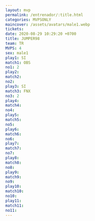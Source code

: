```yaml
---
layout: mvp
permalink: /entrenador/:title.html
categories: MVPSONLY
maincover: /assets/avatars/male1.webp
tickets: 
date: 2020-08-29 10:29:20 +0700
title: JUMPER98
team: TR
MVPS: 4
sex: male1
play1: SI
match1: OBS
no1: 2
play2: 
match2: 
no2: 
play3: SI
match3: FNX
no3: 2
play4: 
match4: 
no4: 
play5: 
match5: 
no5: 
play6: 
match6: 
no6: 
play7: 
match7: 
no7: 
play8: 
match8: 
no8: 
play9: 
match9: 
no9: 
play10: 
match10: 
no10: 
play11: 
match11: 
no11:
---
```

